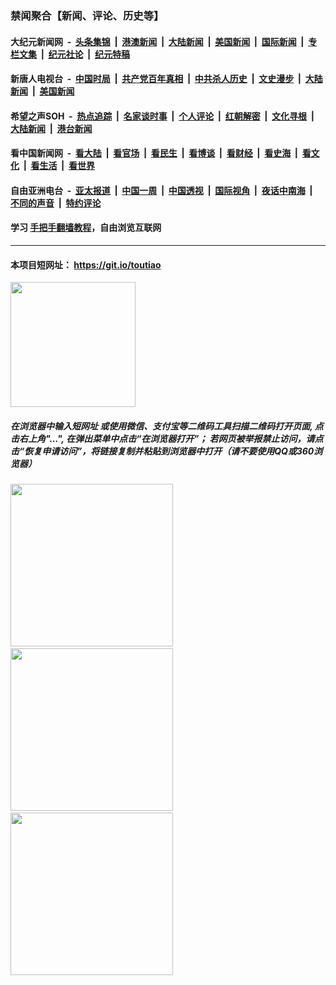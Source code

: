 ### 禁闻聚合【新闻、评论、历史等】

#### 大纪元新闻网 &nbsp;-&nbsp; [头条集锦](indexes/E头条集锦.md?t=02281831) &nbsp;|&nbsp; [港澳新闻](indexes/E港澳新闻.md?t=02281831)  &nbsp;|&nbsp; [大陆新闻](indexes/E大陆新闻.md?t=02281831) &nbsp;|&nbsp; [美国新闻](indexes/E美国新闻.md?t=02281831) &nbsp;|&nbsp; [国际新闻](indexes/E国际新闻.md?t=02281831) &nbsp;|&nbsp; [专栏文集](indexes/E专栏文集.md?t=02281831) &nbsp;|&nbsp; [纪元社论](indexes/E纪元社论.md?t=02281831) &nbsp;|&nbsp; [纪元特稿](indexes/E纪元特稿.md?t=02281831) 

#### 新唐人电视台 &nbsp;-&nbsp; [中国时局](indexes/N中国时局.md?t=02281831) &nbsp;|&nbsp; [共产党百年真相](indexes/N共产党百年真相.md?t=02281831) &nbsp;|&nbsp; [中共杀人历史](indexes/N中共杀人历史.md?t=02281831) &nbsp;|&nbsp; [文史漫步](indexes/N文史漫步.md?t=02281831) &nbsp;|&nbsp; [大陆新闻](indexes/N大陆新闻.md?t=02281831) &nbsp;|&nbsp; [美国新闻](indexes/N美国新闻.md?t=02281831)

#### 希望之声SOH &nbsp;-&nbsp; [热点追踪](indexes/H热点追踪.md?t=02281831) &nbsp;|&nbsp; [名家谈时事](indexes/H名家谈时事.md?t=02281831) &nbsp;|&nbsp; [个人评论](indexes/H个人评论.md?t=02281831)  &nbsp;|&nbsp; [红朝解密](indexes/H红朝解密.md?t=02281831) &nbsp;|&nbsp; [文化寻根](indexes/H文化寻根.md?t=02281831) &nbsp;|&nbsp; [大陆新闻](indexes/H大陆新闻.md?t=02281831) &nbsp;|&nbsp; [港台新闻](indexes/H港台新闻.md?t=02281831)

#### 看中国新闻网 &nbsp;-&nbsp; [看大陆](indexes/S看大陆.md?t=02281831) &nbsp;|&nbsp; [看官场](indexes/S看官场.md?t=02281831) &nbsp;|&nbsp; [看民生](indexes/S看民生.md?t=02281831)  &nbsp;|&nbsp; [看博谈](indexes/S看博谈.md?t=02281831) &nbsp;|&nbsp; [看财经](indexes/S看财经.md?t=02281831) &nbsp;|&nbsp; [看史海](indexes/S看史海.md?t=02281831) &nbsp;|&nbsp; [看文化](indexes/S看文化.md?t=02281831) &nbsp;|&nbsp; [看生活](indexes/S看生活.md?t=02281831) &nbsp;|&nbsp; [看世界](indexes/S看世界.md?t=02281831)

#### 自由亚洲电台 &nbsp;-&nbsp; [亚太报道](indexes/R亚太报道.md?t=02281831) &nbsp;|&nbsp; [中国一周](indexes/R中国一周.md?t=02281831) &nbsp;|&nbsp; [中国透视](indexes/R中国透视.md?t=02281831)  &nbsp;|&nbsp; [国际视角](indexes/R国际视角.md?t=02281831) &nbsp;|&nbsp; [夜话中南海](indexes/R夜话中南海.md?t=02281831) &nbsp;|&nbsp; [不同的声音](indexes/R不同的声音.md?t=02281831) &nbsp;|&nbsp; [特约评论](indexes/R特约评论.md?t=02281831)

#### 学习 [手把手翻墙教程](https://github.com/gfw-breaker/guides/wiki)，自由浏览互联网

----

#### 本项目短网址： https://git.io/toutiao
<img src="https://raw.githubusercontent.com/gfw-breaker/banned-news/master/scripts/img/qr.png" width="200px"/>  

##### 在浏览器中输入短网址 或使用微信、支付宝等二维码工具扫描二维码打开页面, 点击右上角"...", 在弹出菜单中点击“在浏览器打开”； 若网页被举报禁止访问，请点击“恢复申请访问”，将链接复制并粘贴到浏览器中打开（请不要使用QQ或360浏览器）

<img src="https://raw.githubusercontent.com/gfw-breaker/banned-news/master/scripts/img/1.png" width="260px"/> &nbsp; <img src="https://raw.githubusercontent.com/gfw-breaker/banned-news/master/scripts/img/2.png" width="260px"/> &nbsp; <img src="https://raw.githubusercontent.com/gfw-breaker/banned-news/master/scripts/img/3.png" width="260px"/>
